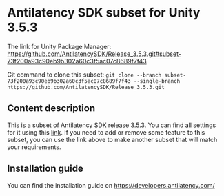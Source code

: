 # Antilatency SDK subset for Unity 3.5.3

The link for Unity Package Manager: https://github.com/AntilatencySDK/Release_3.5.3.git#subset-73f200a93c90eb9b302a60c3f5ac07c8689f7f43

Git command to clone this subset: `git clone --branch subset-73f200a93c90eb9b302a60c3f5ac07c8689f7f43 --single-branch https://github.com/AntilatencySDK/Release_3.5.3.git`

## Content description

This is a subset of Antilatency SDK release 3.5.3. You can find all settings for it using this [link](https://developers.antilatency.com/Sdk/Configurator_en.html#{"Libraries":{"AltEnvironmentArbitrary2D":false,"AltEnvironmentHorizontalGrid":true,"AltEnvironmentPillars":false,"AltEnvironmentSelector":true,"AltTracking":true,"Bracer":false,"DeviceNetwork":true,"HardwareExtensionInterface":true,"RadioMetrics":false,"StorageClient":false,"TrackingAlignment":false},"OS":{"Android":{"aar":true},"Linux":{"x86_64":true},"WindowsDesktop":{"x64":true,"x86":true},"WindowsUWP":{"arm64-v8a":false,"armeabi-v7a":false,"x64":false}},"Release":"3.5.3","Target":"Unity","TargetSettings":{"Components":{"AltEnvironmentComponents":false,"AltTrackingComponents":false,"BracerComponents":false,"DeviceNetworkComponents":false,"StorageClientComponents":false},"MathTypes":"UnityEngine.Math","UnityComponents":true,"UnityVersion":"2019.x"}}). If you need to add or remove some feature to this subset, you can use the link above to make another subset that will match your requirements.

## Installation guide

You can find the installation guide on https://developers.antilatency.com/